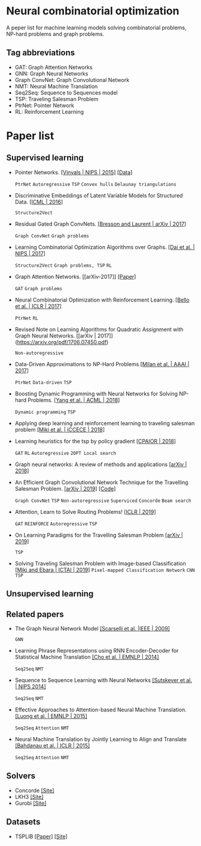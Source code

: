 # Neural combinatorial optimization
A peper list for machine learning models solving combinatorial problems, NP-hard problems and graph problems.

## Tag abbreviations
* GAT: Graph Attention Networks
* GNN: Graph Neural Networks
* Graph ConvNet: Graph Convolutional Network
* NMT: Neural Machine Translation
* Seq2Seq: Sequence to Sequences model
* TSP: Traveling Salesman Problem
* PtrNet: Pointer Network
* RL: Reinforcement Learning


# Paper list

## Supervised learning

* Pointer Networks. [[Vinyals | NIPS | 2015]](https://arxiv.org/pdf/1506.03134.pdf) [[Data]](https://drive.google.com/drive/folders/0B2fg8yPGn2TCMzBtS0o4Q2RJaEU)
    
    `PtrNet` `Autoregressive` `TSP` `Convex hulls` `Delaunay triangulations` 

* Discriminative Embeddings of Latent Variable Models for Structured Data. [[ICML | 2016]](https://arxiv.org/pdf/1603.05629.pdf)
    
    `Structure2Vect`

* Residual Gated Graph ConvNets. [[Bresson and Laurent | arXiv | 2017]](https://arxiv.org/pdf/1711.07553.pdf)
    
    `Graph ConvNet` `Graph problems`

* Learning Combinatorial Optimization Algorithms over Graphs. [[Dai et al. | NIPS | 2017]](https://arxiv.org/pdf/1704.01665.pdf) 
    
    `Structure2Vect` `Graph problems, TSP` `RL`

* Graph Attention Networks. [[arXiv-2017]] [[Paper]](https://arxiv.org/abs/1710.10903)
    
    `GAT` `Graph problems`

* Neural Combinatorial Optimization with Reinforcement Learning. [[Bello et al. | ICLR | 2017]](https://arxiv.org/pdf/1611.09940.pdf)
    
    `PtrNet` `RL`

* Revised Note on Learning Algorithms for Quadratic Assignment with Graph Neural Networks. [[arXiv | 2017]] (https://arxiv.org/pdf/1706.07450.pdf)
    
    `Non-autoregressive`

* Data-Driven Approximations to NP-Hard Problems [[Milan et al. | AAAI | 2017]](https://aaai.org/ocs/index.php/AAAI/AAAI17/paper/view/14700/13936)

    `PtrNet` `Data-driven` `TSP`

* Boosting Dynamic Programming with Neural Networks for Solving NP-hard Problems. [[Yang et al. | ACML | 2018]](http://proceedings.mlr.press/v95/yang18a/yang18a.pdf)

    `Dynamic programming` `TSP`

* Applying deep learning and reinforcement learning to traveling salesman problem [[Miki et al. | iCCECE | 2018]](https://ieeexplore.ieee.org/document/8659266)

* Learning heuristics for the tsp by policy gradient [[CPAIOR | 2018]](https://link.springer.com/chapter/10.1007/978-3-319-93031-2_12)
    
    `GAT` `RL` `Autoregressive` `2OPT Local search`

* Graph neural networks: A review of methods and applications [[arXiv | 2018]](https://arxiv.org/pdf/1812.08434.pdf)

* An Efficient Graph Convolutional Network Technique for the Travelling Salesman Problem. [[arXiv | 2019]](https://arxiv.org/pdf/1906.01227.pdf) [[Code]](https://github.com/chaitjo/graph-convnet-tsp)
    
    `Graph ConvNet` `TSP` `Non-autoregressive` `Superviced` `Concorde` `Beam search`

* Attention, Learn to Solve Routing Problems! [[ICLR | 2019]](https://arxiv.org/pdf/1803.08475.pdf)
    
    `GAT` `REINFORCE` `Autoregressive` `TSP`

* On Learning Paradigms for the Travelling Salesman Problem [[arXiv | 2019]](https://arxiv.org/pdf/1910.07210.pdf)
    
    `TSP`

* Solving Traveling Salesman Problem with Image-based Classification [[Miki and Ebara | ICTAI | 2019]](https://ieeexplore.ieee.org/document/8995285)
    `Pixel-mapped Classification Network` `CNN` `TSP`



## Unsupervised learning

## Related papers

* The Graph Neural Network Model [[Scarselli et al. |IEEE | 2009]](https://ieeexplore.ieee.org/document/4700287) 
    
    `GNN`

* Learning Phrase Representations using RNN Encoder-Decoder for Statistical Machine Translation [[Cho et al. | EMNLP | 2014]](https://arxiv.org/pdf/1406.1078.pdf)

    `Seq2Seq` `NMT`

* Sequence to Sequence Learning with Neural Networks [[Sutskever et al. | NIPS   2014]](https://papers.nips.cc/paper/5346-sequence-to-sequence-learning-with-neural-networks.pdf)

    `Seq2Seq` `NMT`
    
* Effective Approaches to Attention-based Neural Machine Translation. [[Luong et al. | EMNLP | 2015]](https://arxiv.org/pdf/1508.04025.pdf)

    `Seq2Seq` `Attention` `NMT`

* Neural Machine Translation by Jointly Learning to Align and Translate [[Bahdanau et al. | ICLR | 2015]](https://arxiv.org/pdf/1409.0473.pdf)

    `Seq2Seq` `Attention` `NMT`




## Solvers
* Concorde [[Site]](http://www.math.uwaterloo.ca/tsp/concorde/)
* LKH3 [[Site]](http://akira.ruc.dk/~keld/research/LKH-3/)
* Gurobi [[Site]](https://www.gurobi.com/resource/traveling-salesman-problem/)


## Datasets
* TSPLIB [[Paper]](https://pubsonline.informs.org/doi/abs/10.1287/ijoc.3.4.376) [[Site]](http://elib.zib.de/pub/mp-testdata/tsp/tsplib/tsplib.html)


